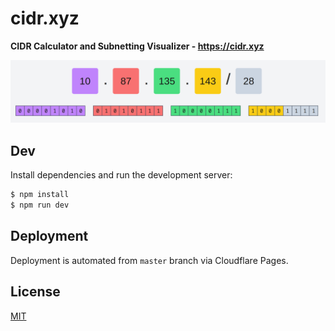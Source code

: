 # cidr.xyz

**CIDR Calculator and Subnetting Visualizer - https://cidr.xyz**

[![cidr.png](cidr.png)](https://cidr.xyz)

## Dev

Install dependencies and run the development server:

```bash
$ npm install
$ npm run dev
```

## Deployment

Deployment is automated from `master` branch via Cloudflare Pages.

## License

[MIT](LICENSE)
